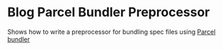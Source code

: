 # Blog Parcel Bundler Preprocessor

Shows how to write a preprocessor for bundling spec files using [Parcel bundler](https://parceljs.org/)
